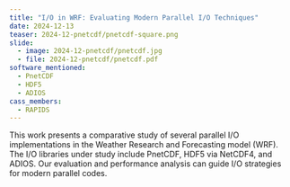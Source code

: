 ```yaml
---
title: "I/O in WRF: Evaluating Modern Parallel I/O Techniques"
date: 2024-12-13
teaser: 2024-12-pnetcdf/pnetcdf-square.png
slide:
  - image: 2024-12-pnetcdf/pnetcdf.jpg
  - file: 2024-12-pnetcdf/pnetcdf.pdf
software_mentioned:
  - PnetCDF
  - HDF5
  - ADIOS
cass_members: 
  - RAPIDS
---
```

This work presents a comparative study of several parallel I/O implementations in the Weather Research and Forecasting model (WRF). The I/O libraries under study include PnetCDF, HDF5 via NetCDF4, and ADIOS. Our evaluation and performance analysis can guide I/O strategies for modern parallel codes.